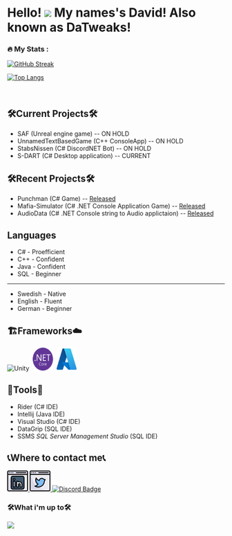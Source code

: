 <h1>
  Hello! 
  <img src="https://media.giphy.com/media/hvRJCLFzcasrR4ia7z/giphy.gif" width="30px"/>
  My names's David! Also known as DaTweaks!
</h1>

### :fire: My Stats :

[![GitHub Streak](https://streak-stats.demolab.com?user=DaTweaks&theme=dark)](https://git.io/streak-stats)

[![Top Langs](https://github-readme-stats.vercel.app/api/top-langs/?username=DaTweaks&layout=compact&theme=vision-friendly-dark)](https://github.com/anuraghazra/github-readme-stats)

<!-- Due to me being really stupid i used the wrong username of some person that is named kakbar, idk who it is but their user is just empty. So i'm basically moving what my views are there to what my username is. <p align="left"><img src="https://komarev.com/ghpvc/?username=kakbar&style=for-the-badge&color=blue" alt=""></p> It was at like 120,250 when i last looked at it, so i'm setting it as that.-->
<p align="left"><img src="https://komarev.com/ghpvc/?username=DaTweaks&abbreviated=true&style=for-the-badge&color=blue" alt=""></p>


## 🛠Current Projects🛠
* SAF (Unreal engine game) -- ON HOLD
* UnnamedTextBasedGame (C++ ConsoleApp) -- ON HOLD
* StabsNissen (C# DiscordNET Bot) -- ON HOLD
* S-DART (C# Desktop application) -- CURRENT

## 🛠Recent Projects🛠
* Punchman (C# Game) -- [Released](https://github.com/olchyk98/punchman/releases/tag/1.0)
* Mafia-Simulator (C# .NET Console Application Game) -- [Released](https://github.com/DaTweaks/Mafia-Simulator)
* AudioData (C# .NET Console string to Audio applictaion) -- [Released](https://github.com/DaTweaks/AudioData)

## Languages
* C# - Proefficient
* C++ - Confident
* Java - Confident
* SQL - Beginner

---

* Swedish - Native
* English - Fluent
* German - Beginner

## 🏗Frameworks☁
<div>
  <img src="https://companieslogo.com/img/orig/U.D-7a606e31.png?t=1634728034" title="Unity" alt= "Unity" width="47" height="53"/>&nbsp;
  <img src="https://github.com/devicons/devicon/blob/master/icons/dotnetcore/dotnetcore-original.svg" title=".NET" alt= ".NET" width="47" height="53"/>&nbsp;
  <img src="https://github.com/devicons/devicon/blob/master/icons/azure/azure-original.svg" title="Azure" alt= "Azure" width="47" height="53"/>
</div>

## 🧰Tools🧰

* Rider (C# IDE)
* Intellij (Java IDE)
* Visual Studio (C# IDE)
* DataGrip (SQL IDE)
* SSMS *SQL Server Management Studio* (SQL IDE)

## 📞Where to contact me📞

<div id="badges">
  <a href="https://www.linkedin.com/in/david-hornemark-46475b218">
    <img src="https://github.com/DaTweaks/DaTweaks/blob/main/Icons/linkedin.png" alt="LinkedIn Badge"/>
  </a>
  <a href="https://twitter.com/DaTweaks">
    <img src="https://github.com/DaTweaks/DaTweaks/blob/main/Icons/twitter.png" alt="Twitter Badge"/>
  </a>
    </a>
  <a href="https://discord.com/users/376772163161686037">
    <img src="https://discord.com/assets/3437c10597c1526c3dbd98c737c2bcae.svg" alt="Discord Badge" height=50 width=50/>
  </a>
</div>

### 🛠What i'm up to🛠

<a href ="https://discord.com/users/376772163161686037"><img align="left" src="https://lanyard-profile-readme.vercel.app/api/376772163161686037?bg=121212" width="418"></a>
